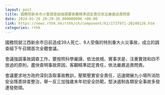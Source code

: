 ```yaml
---
layout: post
title: 國務院新余市火警調查組強調要客觀精準認定責任依法嚴肅追責問責
date: 2024-01-26 20:29:26.000000000 +08:00
link: https://news.rthk.hk/rthk/ch/component/k2/1737971-20240126.htm
categories: rthk
---
```


國務院就江西新余市日前造成39人死亡、9人受傷的特別重大火災事故，成立的調查組下午召開首次全體會議。

會議強調事故調查工作，要按照科學嚴謹、依法依規、實事求是、注重實效和四不放過的原則，盡快查明事故原因，客觀精準認定責任，依法嚴肅追責問責。

會議要求地方政府深刻汲取事故教訓，壓緊壓實安全責任，迅速開展九小場所消防安全隱患排查整治，舉一反三加強歲末年初安全防範，堅決遏制各類安全事故多發連發勢頭。
